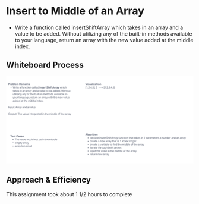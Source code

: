 # Insert to Middle of an Array

- Write a function called insertShiftArray which takes in an array and a value to be added. Without utilizing any of the built-in methods available to your language, return an array with the new value added at the middle index.

## Whiteboard Process

![array-insert-shift](./whiteboard.md/array-insert-shift.png)

## Approach & Efficiency

This assignment took about 1 1/2 hours to complete
